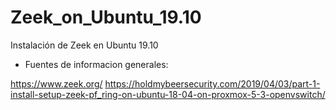 # Zeek_on_Ubuntu_19.10
Instalación de Zeek en Ubuntu 19.10

- Fuentes de informacion generales:

https://www.zeek.org/
https://holdmybeersecurity.com/2019/04/03/part-1-install-setup-zeek-pf_ring-on-ubuntu-18-04-on-proxmox-5-3-openvswitch/
